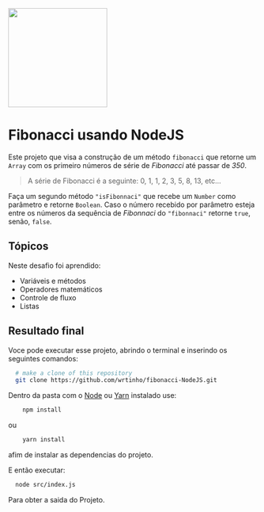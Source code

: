 
<img width="200" src="https://github.com/wrtinho/fibonacci-NodeJS/blob/master/src/fib.gif">


# Fibonacci usando NodeJS

Este projeto que visa a construção de um método `fibonacci` que retorne um `Array` com os primeiro números de série de *Fibonacci* até passar de *350*.

> A série de Fibonacci é a seguinte: 0, 1, 1, 2, 3, 5, 8, 13, etc...

Faça um segundo método `"isFibonnaci"` que recebe um `Number` como parâmetro e retorne `Boolean`.
Caso o número recebido por parâmetro esteja entre os números da sequência de *Fibonnaci* do `"fibonnaci"` retorne `true`, senão, `false`.

## Tópicos

Neste desafio foi aprendido:

- Variáveis e métodos
- Operadores matemáticos
- Controle de fluxo
- Listas

## Resultado final

Voce pode executar esse projeto, abrindo o terminal e inserindo os seguintes comandos:
```bash
  # make a clone of this repository
  git clone https://github.com/wrtinho/fibonacci-NodeJS.git
  ```
Dentro da pasta com o [Node](https://nodejs.org/en/) ou [Yarn](https://yarnpkg.com/) instalado use:
```bash
    npm install
```
ou
```bash
    yarn install
```
afim de instalar as dependencias do projeto.

E então executar:
```bash
  node src/index.js 
  ```
Para obter a saida do Projeto.


